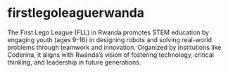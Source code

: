 # firstlegoleaguerwanda
The First Lego League (FLL) in Rwanda promotes STEM education by engaging youth (ages 9-16) in designing robots and solving real-world problems through teamwork and innovation. Organized by institutions like Coderina, it aligns with Rwanda’s vision of fostering technology, critical thinking, and leadership in future generations.

